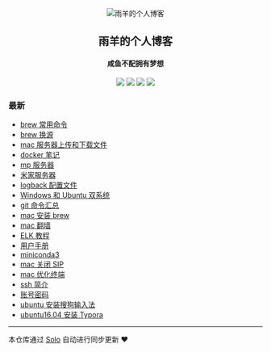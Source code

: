 <p align="center"><img alt="雨羊的个人博客" src="https://static.b3log.org/images/brand/solo-32.png"></p><h2 align="center">
雨羊的个人博客
</h2>

<h4 align="center">咸鱼不配拥有梦想</h4>
<p align="center"><a title="雨羊的个人博客" target="_blank" href="https://github.com/Rainsheep/solo-blog"><img src="https://img.shields.io/github/last-commit/Rainsheep/solo-blog.svg?style=flat-square&color=FF9900"></a>
<a title="GitHub repo size in bytes" target="_blank" href="https://github.com/Rainsheep/solo-blog"><img src="https://img.shields.io/github/repo-size/Rainsheep/solo-blog.svg?style=flat-square"></a>
<a title="Solo Version" target="_blank" href="https://github.com/88250/solo/releases"><img src="https://img.shields.io/badge/solo-4.3.1-f1e05a.svg?style=flat-square&color=blueviolet"></a>
<a title="Hits" target="_blank" href="https://github.com/88250/hits"><img src="https://hits.b3log.org/Rainsheep/solo-blog.svg"></a></p>

### 最新

* [brew 常用命令](https://www.rainsheep.cn/articles/2020/10/31/1604074614109.html)
* [brew 换源](https://www.rainsheep.cn/articles/2020/10/29/1603984969117.html)
* [mac 服务器上传和下载文件](https://www.rainsheep.cn/articles/2020/10/29/1603984236213.html)
* [docker 笔记](https://www.rainsheep.cn/articles/2020/10/27/1603810061485.html)
* [mp 服务器](https://www.rainsheep.cn/articles/2020/10/19/1603097140933.html)
* [米家服务器](https://www.rainsheep.cn/articles/2020/09/25/1601024032584.html)
* [logback 配置文件](https://www.rainsheep.cn/articles/2020/09/25/1601001003251.html)
* [Windows 和 Ubuntu 双系统](https://www.rainsheep.cn/articles/2020/09/17/1600275313257.html)
* [git 命令汇总](https://www.rainsheep.cn/articles/2020/09/15/1600148792043.html)
* [mac 安装 brew](https://www.rainsheep.cn/articles/2020/09/14/1600094361638.html)
* [mac 翻墙](https://www.rainsheep.cn/articles/2020/09/14/1600093332850.html)
* [ELK 教程](https://www.rainsheep.cn/articles/2020/09/14/1600082932730.html)
* [用户手册](https://www.rainsheep.cn/articles/2020/09/14/1600063932546.html)
* [miniconda3 ](https://www.rainsheep.cn/articles/2020/09/14/1600052978187.html)
* [mac 关闭 SIP](https://www.rainsheep.cn/articles/2020/09/13/1600011194833.html)
* [mac 优化终端](https://www.rainsheep.cn/articles/2020/09/13/1600010916412.html)
* [ssh 简介](https://www.rainsheep.cn/articles/2020/09/09/1599666807744.html)
* [账号密码](https://www.rainsheep.cn/articles/2020/09/09/1599627597081.html)
* [ubuntu 安装搜狗输入法](https://www.rainsheep.cn/articles/2020/09/09/1599625947420.html)
* [ubuntu16.04 安装 Typora](https://www.rainsheep.cn/articles/2020/09/09/1599625412585.html)



---

本仓库通过 [Solo](https://github.com/88250/solo) 自动进行同步更新 ❤️ 